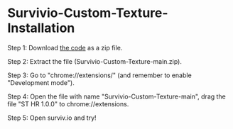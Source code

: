 # Survivio-Custom-Texture-Installation
Step 1: Download [the code](https://github.com/iBLiSSIN/Survivio-Custom-Texture/archive/refs/heads/main.zip) as a zip file.

Step 2: Extract the file (Survivio-Custom-Texture-main.zip).

Step 3: Go to "chrome://extensions/" (and remember to enable "Development mode").

Step 4: Open the file with name "Survivio-Custom-Texture-main", drag the file "ST HR 1.0.0" to chrome://extensions.

Step 5: Open surviv.io and try!
